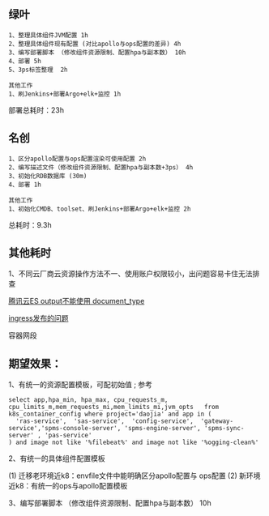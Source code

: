 
## 绿叶

```
1、整理具体组件JVM配置 1h
2、整理具体组件现有配置 (对比apollo与ops配置的差异) 4h
3、编写部署脚本 （修改组件资源限制、配置hpa与副本数） 10h
4、部署 5h
5、3ps标签整理  2h

其他工作
1、刷Jenkins+部署Argo+elk+监控 1h
```

部署总耗时：23h


## 名创

```
1、区分apollo配置与ops配置渲染可使用配置 2h
2、编写描述文件（修改组件资源限制、配置hpa与副本数+3ps） 4h
3、初始化RDB数据库 (30m)
4、部署 1h

其他工作
1、初始化CMDB、toolset、刷Jenkins+部署Argo+elk+监控 2h
```


总耗时：9.3h

## 其他耗时

1、不同云厂商云资源操作方法不一、使用账户权限较小，出问题容易卡住无法排查

[腾讯云ES output不能使用 document_type](https://gitlab.hd123.com/qianfanops/toolset_miniso/-/merge_requests/131/diffs)

[ingress发布的问题](http://jira6.app.hd123.cn/jira/browse/DOPS-54355)

容器网段



## 期望效果：

1、有统一的资源配置模板，可配初始值 ; 参考

```
select app,hpa_min, hpa_max, cpu_requests_m, cpu_limits_m,mem_requests_mi,mem_limits_mi,jvm_opts   from k8s_container_config where project='daojia' and app in (
  'ras-service',  'sas-service',  'config-service',  'gateway-service','spms-console-server', 'spms-engine-server', 'spms-sync-server' , 'pas-service'
) and image not like '%filebeat%' and image not like '%ogging-clean%'
```

2、有统一的具体组件配置模板

(1) 迁移老环境近k8：envfile文件中能明确区分apollo配置与 ops配置
(2) 新环境近k8：有统一的ops与apollo配置模板 
 
3、编写部署脚本 （修改组件资源限制、配置hpa与副本数） 10h

